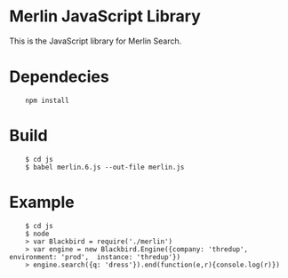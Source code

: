 # Merlin JavaScript Library

This is the JavaScript library for Merlin Search.

# Dependecies

        npm install


# Build

        $ cd js
        $ babel merlin.6.js --out-file merlin.js

# Example

        $ cd js
        $ node
        > var Blackbird = require('./merlin')
        > var engine = new Blackbird.Engine({company: 'thredup', environment: 'prod',  instance: 'thredup'})
        > engine.search({q: 'dress'}).end(function(e,r){console.log(r)})
